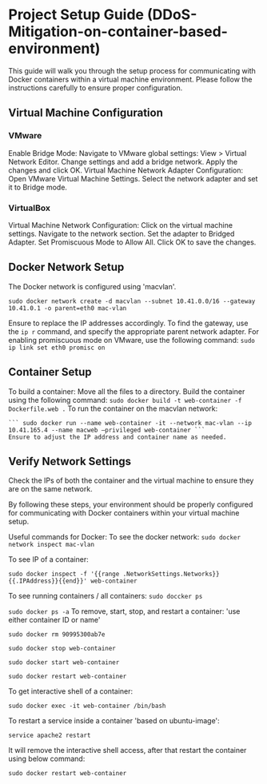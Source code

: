 # Project Setup Guide (DDoS-Mitigation-on-container-based-environment)
This guide will walk you through the setup process for communicating with Docker containers within a virtual machine environment. Please follow the instructions carefully to ensure proper configuration.
## Virtual Machine Configuration
### VMware
Enable Bridge Mode:
    Navigate to VMware global settings: View > Virtual Network Editor.
    Change settings and add a bridge network.
    Apply the changes and click OK.
Virtual Machine Network Adapter Configuration:
    Open VMware Virtual Machine Settings.
    Select the network adapter and set it to Bridge mode.

### VirtualBox
Virtual Machine Network Configuration:
    Click on the virtual machine settings.
    Navigate to the network section.
    Set the adapter to Bridged Adapter.
    Set Promiscuous Mode to Allow All.
    Click OK to save the changes.

## Docker Network Setup
The Docker network is configured using 'macvlan'.

```sudo docker network create -d macvlan --subnet 10.41.0.0/16 --gateway 10.41.0.1 -o parent=eth0 mac-vlan```

Ensure to replace the IP addresses accordingly. To find the gateway, use the ```ip r``` command, and specify the appropriate parent network adapter.
For enabling promiscuous mode on VMware, use the following command:
```sudo ip link set eth0 promisc on```

## Container Setup
To build a container:
    Move all the files to a directory.
    Build the container using the following command:
    ```sudo docker build -t web-container -f Dockerfile.web .```
    To run the container on the macvlan network:
   
    ``` sudo docker run --name web-container -it --network mac-vlan --ip 10.41.165.4 --name macweb –privileged web-container ```
    Ensure to adjust the IP address and container name as needed.

## Verify Network Settings
Check the IPs of both the container and the virtual machine to ensure they are on the same network.

By following these steps, your environment should be properly configured for communicating with Docker containers within your virtual machine setup.

Useful commands for Docker:
To see the docker network: 
```sudo docker network inspect mac-vlan```

To see IP of a container: 

```sudo docker inspect -f '{{range .NetworkSettings.Networks}}{{.IPAddress}}{{end}}' web-container ```

To see running containers / all containers:
```sudo doccker ps```

```sudo docker ps -a```
To remove, start, stop, and restart a container: 'use either container ID or name'

```sudo docker rm 90995300ab7e``` 

```sudo docker stop web-container``` 

```sudo docker start web-container```

```sudo docker restart web-container```

To get interactive shell of a container: 

```sudo docker exec -it web-container /bin/bash```

To restart a service inside a container 'based on ubuntu-image':

```service apache2 restart```

It will remove the interactive shell access, after that restart the container using below command:

```sudo docker restart web-container```
